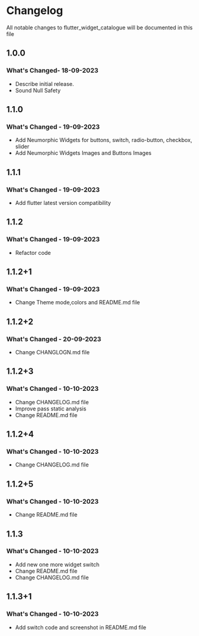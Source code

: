 # Changelog

All notable changes to flutter_widget_catalogue will be documented in this file

## 1.0.0 

### What's Changed- 18-09-2023

- Describe initial release.
- Sound Null Safety

## 1.1.0

### What's Changed - 19-09-2023

- Add Neumorphic Widgets for buttons, switch, radio-button, checkbox, slider
- Add Neumorphic Widgets Images and Buttons Images

## 1.1.1

### What's Changed - 19-09-2023

- Add flutter latest version compatibility

## 1.1.2

### What's Changed - 19-09-2023

- Refactor code

## 1.1.2+1

### What's Changed - 19-09-2023

- Change Theme mode,colors and README.md file

## 1.1.2+2

### What's Changed - 20-09-2023

- Change CHANGLOGN.md file

## 1.1.2+3
### What's Changed - 10-10-2023

- Change CHANGELOG.md file
- Improve pass static analysis
- Change README.md file

## 1.1.2+4
### What's Changed - 10-10-2023

- Change CHANGELOG.md file

## 1.1.2+5
### What's Changed - 10-10-2023

- Change README.md file

## 1.1.3
### What's Changed - 10-10-2023

- Add new one more widget switch
- Change README.md file
- Change CHANGELOG.md file

## 1.1.3+1
### What's Changed - 10-10-2023

- Add switch code and screenshot in README.md file